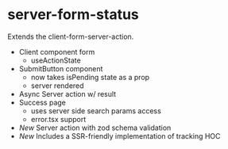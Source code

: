 # server-form-status

Extends the client-form-server-action.

- Client component form
    - useActionState
- SubmitButton component
    - now takes isPending state as a prop
    - server rendered
- Async Server action w/ result
- Success page
    - uses server side search params access
    - error.tsx support
- *New* Server action with zod schema validation
- *New* Includes a SSR-friendly implementation of tracking HOC
